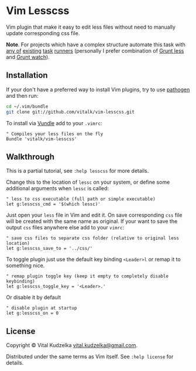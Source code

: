 Vim Lesscss
===========

Vim plugin that make it easy to edit less files without need to manually update
corresponding css file.

**Note**. For projects which have a complex structure automate this task with [any of](http://gruntjs.com/)
[existing](http://gulpjs.com/) [task](http://mrbook.org/tutorials/make/) [runners](http://fabric.readthedocs.org/) (personally I prefer combination of [Grunt less](https://github.com/gruntjs/grunt-contrib-less)
and [Grunt watch](https://github.com/gruntjs/grunt-contrib-watch)).

Installation
------------

If your don't have a preferred way to install Vim plugins, try to use
[pathogen](https://github.com/tpope/vim-pathogen) and then run:

```bash
cd ~/.vim/bundle
git clone git://github.com/vitalk/vim-lesscss.git
```

To install via [Vundle](https://github.com/gmarik/Vundle.vim) add to your
`.vimrc`:

```viml
" Compiles your less files on the fly
Bundle 'vitalk/vim-lesscss'
```

Walkthrough
-----------

This is a partial tutorial, see `:help lesscss` for more details.

Change this to the location of `lessc` on your system, or define some additional
arguments when `lessc` is called:

```viml
" less to css executable (full path or simple executable)
let g:lesscss_cmd = '$(which lessc)'
```

Just open your `less` file in Vim and edit it. On save corresponding `css` file
will be created with the same name as original. If your want to save the output
`css` files anywhere else add to your `vimrc`:

```viml
" save css files to separate css folder (relative to original less location)
let g:lesscss_save_to = '../css/'
```

To toggle plugin just use the default key binding `<Leader>l` or remap it to
something nice.

```viml
" remap plugin toggle key (keep it empty to completely disable keybinding)
let g:lesscss_toggle_key = '<Leader>.'
```

Or disable it by default

```viml
" disable plugin at startup
let g:lesscss_on = 0
```

License
-------

Copyright © Vital Kudzelka <vital.kudzelka@gmail.com>.

Distributed under the same terms as Vim itself. See `:help license` for details.
